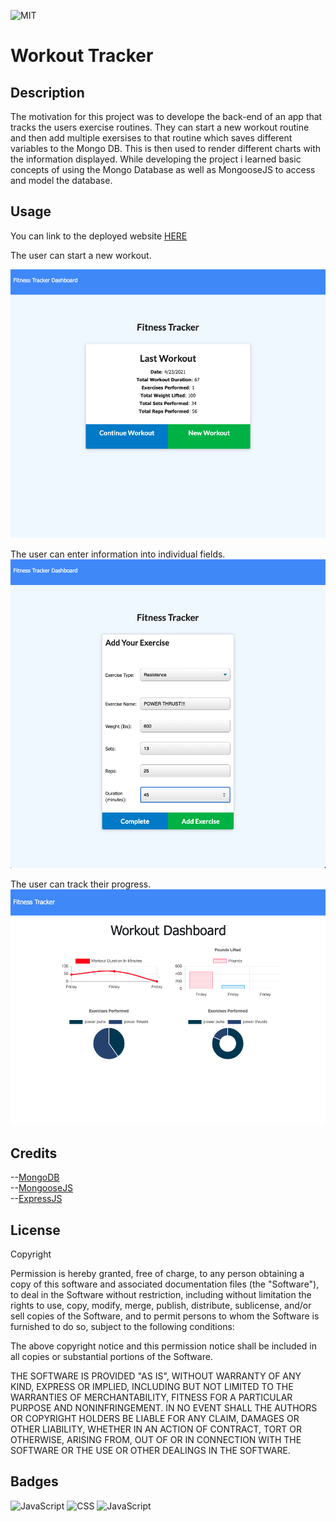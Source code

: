 ![MIT](https://img.shields.io/badge/LICENSE-MIT-blue)

# Workout Tracker

## Description

The motivation for this project was to develope the back-end of an app that tracks the users exercise routines. They can start a new workout routine and then add multiple exersises to that routine which saves different variables to the Mongo DB. This is then used to render different charts with the information displayed. While developing the project i learned basic concepts of using the Mongo Database as well as MongooseJS to access and model the database.

## Usage

You can link to the deployed website [HERE](https://peter-modavis-workout-tracker.herokuapp.com/)

The user can start a new workout.

![home](./assets/images/home.png)

The user can enter information into individual fields.
![info](./assets/images/enter.png)

The user can track their progress.
![graphs](./assets/images/graphs.png)

## Credits

--[MongoDB](https://www.mongodb.com/what-is-mongodb)<br>
--[MongooseJS](https://mongoosejs.com/)<br>
--[ExpressJS](https://expressjs.com/)

## License

Copyright <YEAR> <COPYRIGHT HOLDER>

Permission is hereby granted, free of charge, to any person obtaining a copy of this software and associated documentation files (the "Software"), to deal in the Software without restriction, including without limitation the rights to use, copy, modify, merge, publish, distribute, sublicense, and/or sell copies of the Software, and to permit persons to whom the Software is furnished to do so, subject to the following conditions:

The above copyright notice and this permission notice shall be included in all copies or substantial portions of the Software.

THE SOFTWARE IS PROVIDED "AS IS", WITHOUT WARRANTY OF ANY KIND, EXPRESS OR IMPLIED, INCLUDING BUT NOT LIMITED TO THE WARRANTIES OF MERCHANTABILITY, FITNESS FOR A PARTICULAR PURPOSE AND NONINFRINGEMENT. IN NO EVENT SHALL THE AUTHORS OR COPYRIGHT HOLDERS BE LIABLE FOR ANY CLAIM, DAMAGES OR OTHER LIABILITY, WHETHER IN AN ACTION OF CONTRACT, TORT OR OTHERWISE, ARISING FROM, OUT OF OR IN CONNECTION WITH THE SOFTWARE OR THE USE OR OTHER DEALINGS IN THE SOFTWARE.

## Badges

![JavaScript](https://img.shields.io/badge/JavaScript-58.2%25-yellowgreen)
![CSS](https://img.shields.io/badge/CSS-22.7%25-red)
![JavaScript](https://img.shields.io/badge/HTML-19.1%25-orange)
